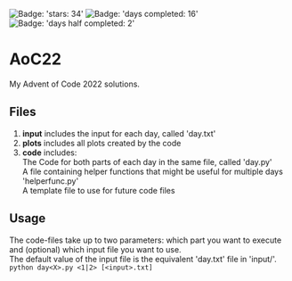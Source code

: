 ![Badge: 'stars: 34'](https://img.shields.io/badge/stars%20%E2%AD%90-32-yellow)
![Badge: 'days completed: 16'](https://img.shields.io/badge/days%20completed-15-blue)
![Badge: 'days half completed: 2'](https://img.shields.io/badge/days%20half%20completed-2-lightblue)
# AoC22
My Advent of Code 2022 solutions.

## Files
1.  **input** includes the input for each day, called 'day<X>.txt'
2.  **plots** includes all plots created by the code
3.  **code** includes:\
  The Code for both parts of each day in the same file, called 'day<X>.py' \
  A file containing helper functions that might be useful for multiple days 'helperfunc.py' \
  A template file to use for future code files
  
## Usage
  The code-files take up to two parameters: which part you want to execute and (optional) which input file you want to use.\
  The default value of the input file is the equivalent 'day<X>.txt' file in 'input/'.\
  ```python day<X>.py <1|2> [<input>.txt] ```
